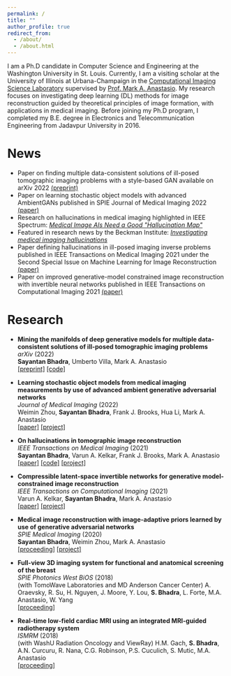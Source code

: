 ```yaml
---
permalink: /
title: ""
author_profile: true
redirect_from: 
  - /about/
  - /about.html
---
```


I am a Ph.D candidate in Computer Science and Engineering at the Washington University in St. Louis. Currently, I am a visiting scholar at the University of Illinois at Urbana-Champaign in the [Computational Imaging Science Laboratory](https://anastasio.bioengineering.illinois.edu/) supervised by [Prof. Mark A. Anastasio](https://bioengineering.illinois.edu/people/maa). My research focuses on investigating deep learning (DL) methods for image reconstruction guided by theoretical principles of image formation, with applications in medical imaging. Before joining my Ph.D program, I completed my B.E. degree in Electronics and Telecommunication Engineering from Jadavpur University in 2016. 

News
======
* Paper on finding multiple data-consistent solutions of ill-posed tomographic imaging problems with a style-based GAN available on arXiv 2022 [(preprint)](http://arxiv.org/abs/2202.05311)
* Paper on learning stochastic object models with advanced AmbientGANs published in SPIE Journal of Medical Imaging 2022 [(paper)](http://dx.doi.org/10.1117/1.JMI.9.1.015503)
* Research on hallucinations in medical imaging highlighted in IEEE Spectrum: [*Medical Image AIs Need a Good "Hallucination Map"*](https://spectrum.ieee.org/ai-medical-imaging-false-structures)
* Featured in research news by the Beckman Institute: [*Investigating medical imaging hallucinations*](https://beckman.illinois.edu/about/news/article/2022/01/07/investigating-medical-imaging-hallucinations)
* Paper defining hallucinations in ill-posed imaging inverse problems published in IEEE Transactions on Medical Imaging 2021 under the Second Special Issue on Machine Learning for Image Reconstruction [(paper)](https://ieeexplore.ieee.org/document/9424044)
* Paper on improved generative-model constrained image reconstruction with invertible neural networks published in IEEE Transactions on Computational Imaging 2021 [(paper)](https://ieeexplore.ieee.org/document/9318016)

Research
======
- **Mining the manifolds of deep generative models for multiple data-consistent solutions of ill-posed tomographic imaging problems**<br/>
    *arXiv* (2022)<br/>
    **Sayantan Bhadra**, Umberto Villa, Mark A. Anastasio<br/>
    [[preprint]](https://arxiv.org/pdf/2202.05311.pdf) [[code]](https://github.com/comp-imaging-sci/hallucinations-tomo-recon)

- **Learning stochastic object models from medical imaging measurements by use of advanced ambient generative adversarial networks**<br/>
    *Journal of Medical Imaging* (2022)<br/>
    Weimin Zhou, **Sayantan Bhadra**, Frank J. Brooks, Hua Li, Mark A. Anastasio<br/>
    [[paper]](http://dx.doi.org/10.1117/1.JMI.9.1.015503) [[project]](https://anastasio.bioengineering.illinois.edu/research/machine-learning-based-numerical-observers/assessment-of-imaging-systems-image-reconstruction/)

- **On hallucinations in tomographic image reconstruction**<br/>
    *IEEE Transactions on Medical Imaging* (2021)<br/>
    **Sayantan Bhadra**, Varun A. Kelkar, Frank J. Brooks, Mark A. Anastasio<br/>
    [[paper]](https://ieeexplore.ieee.org/stamp/stamp.jsp?tp=&arnumber=9424044) [[code]](https://github.com/comp-imaging-sci/hallucinations-tomo-recon) [[project]](https://anastasio.bioengineering.illinois.edu/research/comp-imag-learn/hallucinations-recon/)

- **Compressible latent-space invertible networks for generative model-constrained image reconstruction**<br/>
    *IEEE Transactions on Computational Imaging* (2021)<br/>
    Varun A. Kelkar, **Sayantan Bhadra**, Mark A. Anastasio<br/>
    [[paper]](https://arxiv.org/pdf/2007.02462.pdf) [[project]](https://anastasio.bioengineering.illinois.edu/research/comp-imag-learn/csgm/)

- **Medical image reconstruction with image-adaptive priors learned by use of generative adversarial networks**<br/>
    *SPIE Medical Imaging* (2020)<br/>
    **Sayantan Bhadra**, Weimin Zhou, Mark A. Anastasio<br/>
    [[proceeding]](https://arxiv.org/pdf/2001.10830.pdf) [[project]](https://anastasio.bioengineering.illinois.edu/research/comp-imag-learn/csgm/)

- **Full-view 3D imaging system for functional and anatomical screening of the breast**<br/>
    *SPIE Photonics West BiOS* (2018)<br/>
    (with TomoWave Laboratories and MD Anderson Cancer Center)
    A. Oraevsky, R. Su, H. Nguyen, J. Moore, Y. Lou, **S. Bhadra**, L. Forte, M.A. Anastasio, W. Yang<br/>
    [[proceeding]](https://www.researchgate.net/profile/Yang-Lou-3/publication/324465214_Full-view_3D_imaging_system_for_functional_and_anatomical_screening_of_the_breast/links/5b6dd0cb299bf14c6d98c1b8/Full-view-3D-imaging-system-for-functional-and-anatomical-screening-of-the-breast.pdf)

- **Real-time low-field cardiac MRI using an integrated MRI-guided radiotherapy system**<br/>
    *ISMRM* (2018)<br/>
    (with WashU Radiation Oncology and ViewRay)
    H.M. Gach, **S. Bhadra**, A.N. Curcuru, R. Nana, C.G. Robinson, P.S. Cuculich, S. Mutic, M.A. Anastasio<br/>
    [[proceeding]](https://index.mirasmart.com/ISMRM2018/PDFfiles/2999.html)






